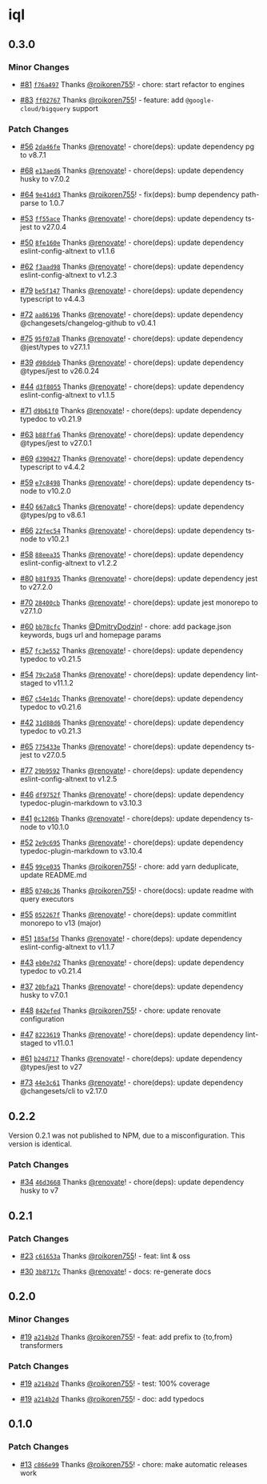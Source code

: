 # iql

## 0.3.0

### Minor Changes

- [#81](https://github.com/AltNext/iql/pull/81) [`f76a497`](https://github.com/AltNext/iql/commit/f76a4977bd04c7f9a86e02df62f5007dc555e9d6) Thanks [@roikoren755](https://github.com/roikoren755)! - chore: start refactor to engines

- [#83](https://github.com/AltNext/iql/pull/83) [`ff02767`](https://github.com/AltNext/iql/commit/ff02767c7e0860627fa4c2811aa14f149eaf7aad) Thanks [@roikoren755](https://github.com/roikoren755)! - feature: add `@google-cloud/bigquery` support

### Patch Changes

- [#56](https://github.com/AltNext/iql/pull/56) [`2da46fe`](https://github.com/AltNext/iql/commit/2da46fe647f1abf7a26be95cc21021c400e72354) Thanks [@renovate](https://github.com/apps/renovate)! - chore(deps): update dependency pg to v8.7.1

- [#68](https://github.com/AltNext/iql/pull/68) [`e13aed6`](https://github.com/AltNext/iql/commit/e13aed6ef8f4fb3324136004100cb3b2ffb46a24) Thanks [@renovate](https://github.com/apps/renovate)! - chore(deps): update dependency husky to v7.0.2

- [#64](https://github.com/AltNext/iql/pull/64) [`9e41dd3`](https://github.com/AltNext/iql/commit/9e41dd3268b509824eb041ee4957d7e173330af6) Thanks [@roikoren755](https://github.com/roikoren755)! - fix(deps): bump dependency path-parse to 1.0.7

- [#53](https://github.com/AltNext/iql/pull/53) [`ff55ace`](https://github.com/AltNext/iql/commit/ff55acec004b9987879e24c24fff05c67cb07a9e) Thanks [@renovate](https://github.com/apps/renovate)! - chore(deps): update dependency ts-jest to v27.0.4

- [#50](https://github.com/AltNext/iql/pull/50) [`8fe160e`](https://github.com/AltNext/iql/commit/8fe160e8537e81a94d696b8766dc5f2f4a2cd4f5) Thanks [@renovate](https://github.com/apps/renovate)! - chore(deps): update dependency eslint-config-altnext to v1.1.6

- [#62](https://github.com/AltNext/iql/pull/62) [`f3aad98`](https://github.com/AltNext/iql/commit/f3aad989ab188d73770256ea09d0c40766288315) Thanks [@renovate](https://github.com/apps/renovate)! - chore(deps): update dependency eslint-config-altnext to v1.2.3

- [#79](https://github.com/AltNext/iql/pull/79) [`be5f147`](https://github.com/AltNext/iql/commit/be5f147c6f2430854f087fab4269b8a34627c9ee) Thanks [@renovate](https://github.com/apps/renovate)! - chore(deps): update dependency typescript to v4.4.3

- [#72](https://github.com/AltNext/iql/pull/72) [`aa86196`](https://github.com/AltNext/iql/commit/aa86196f105bafb0760d9e7a58d37baad2b177e8) Thanks [@renovate](https://github.com/apps/renovate)! - chore(deps): update dependency @changesets/changelog-github to v0.4.1

- [#75](https://github.com/AltNext/iql/pull/75) [`95f07a8`](https://github.com/AltNext/iql/commit/95f07a819f6b930c83bb362504ada1c2a1d5a1d9) Thanks [@renovate](https://github.com/apps/renovate)! - chore(deps): update dependency @jest/types to v27.1.1

- [#39](https://github.com/AltNext/iql/pull/39) [`d98ddeb`](https://github.com/AltNext/iql/commit/d98ddebe7ec9832a234ff12ca0a06fc17289bef6) Thanks [@renovate](https://github.com/apps/renovate)! - chore(deps): update dependency @types/jest to v26.0.24

- [#44](https://github.com/AltNext/iql/pull/44) [`d3f8055`](https://github.com/AltNext/iql/commit/d3f805544e18d9d45ac19b3f48d8ee141a69923c) Thanks [@renovate](https://github.com/apps/renovate)! - chore(deps): update dependency eslint-config-altnext to v1.1.5

- [#71](https://github.com/AltNext/iql/pull/71) [`d9b61f0`](https://github.com/AltNext/iql/commit/d9b61f0fc39e251de4326fb6dc8b96cfde670ef4) Thanks [@renovate](https://github.com/apps/renovate)! - chore(deps): update dependency typedoc to v0.21.9

- [#63](https://github.com/AltNext/iql/pull/63) [`b88ffa6`](https://github.com/AltNext/iql/commit/b88ffa6464a8779c7d4f349ddb59bd5eb11031b7) Thanks [@renovate](https://github.com/apps/renovate)! - chore(deps): update dependency @types/jest to v27.0.1

- [#69](https://github.com/AltNext/iql/pull/69) [`d390427`](https://github.com/AltNext/iql/commit/d3904273d169c75af6841f33108d791123377492) Thanks [@renovate](https://github.com/apps/renovate)! - chore(deps): update dependency typescript to v4.4.2

- [#59](https://github.com/AltNext/iql/pull/59) [`e7c8498`](https://github.com/AltNext/iql/commit/e7c8498b9ed02b86334cd1f49654189573d445f7) Thanks [@renovate](https://github.com/apps/renovate)! - chore(deps): update dependency ts-node to v10.2.0

- [#40](https://github.com/AltNext/iql/pull/40) [`667a8c5`](https://github.com/AltNext/iql/commit/667a8c50ed8f5632e2a469be13b73bbfaa658f48) Thanks [@renovate](https://github.com/apps/renovate)! - chore(deps): update dependency @types/pg to v8.6.1

- [#66](https://github.com/AltNext/iql/pull/66) [`22fec54`](https://github.com/AltNext/iql/commit/22fec5455cf0842bb72c876440b76fce3d283c8a) Thanks [@renovate](https://github.com/apps/renovate)! - chore(deps): update dependency ts-node to v10.2.1

- [#58](https://github.com/AltNext/iql/pull/58) [`88eea35`](https://github.com/AltNext/iql/commit/88eea359009c4b99dc98367dfa3de1f1327fa0fd) Thanks [@renovate](https://github.com/apps/renovate)! - chore(deps): update dependency eslint-config-altnext to v1.2.2

- [#80](https://github.com/AltNext/iql/pull/80) [`b81f935`](https://github.com/AltNext/iql/commit/b81f9355ed08c4a48aeb4656a5e05d47d5d7e013) Thanks [@renovate](https://github.com/apps/renovate)! - chore(deps): update dependency jest to v27.2.0

- [#70](https://github.com/AltNext/iql/pull/70) [`28400cb`](https://github.com/AltNext/iql/commit/28400cbfe6d3e37103cea3a53362570a064cbf9a) Thanks [@renovate](https://github.com/apps/renovate)! - chore(deps): update jest monorepo to v27.1.0

- [#60](https://github.com/AltNext/iql/pull/60) [`bb78cfc`](https://github.com/AltNext/iql/commit/bb78cfc963f6cbe96be0fbecfaf27674535255c1) Thanks [@DmitryDodzin](https://github.com/DmitryDodzin)! - chore: add package.json keywords, bugs url and homepage params

- [#57](https://github.com/AltNext/iql/pull/57) [`fc3e552`](https://github.com/AltNext/iql/commit/fc3e552f27edb2a1a481bc08bad43cadd4c27d0e) Thanks [@renovate](https://github.com/apps/renovate)! - chore(deps): update dependency typedoc to v0.21.5

- [#54](https://github.com/AltNext/iql/pull/54) [`79c2a58`](https://github.com/AltNext/iql/commit/79c2a58c1e3f7d84ca0fcf3dce6f46a4f2f583a8) Thanks [@renovate](https://github.com/apps/renovate)! - chore(deps): update dependency lint-staged to v11.1.2

- [#67](https://github.com/AltNext/iql/pull/67) [`c54e1dc`](https://github.com/AltNext/iql/commit/c54e1dc0451045701302c51fe8d6ef5694be2282) Thanks [@renovate](https://github.com/apps/renovate)! - chore(deps): update dependency typedoc to v0.21.6

- [#42](https://github.com/AltNext/iql/pull/42) [`31d88d6`](https://github.com/AltNext/iql/commit/31d88d6f0dcc3e63164b9310e1eb8eccbeeba8b4) Thanks [@renovate](https://github.com/apps/renovate)! - chore(deps): update dependency typedoc to v0.21.3

- [#65](https://github.com/AltNext/iql/pull/65) [`775433e`](https://github.com/AltNext/iql/commit/775433e971d83c0bdaeaae9fada817b4a804a482) Thanks [@renovate](https://github.com/apps/renovate)! - chore(deps): update dependency ts-jest to v27.0.5

- [#77](https://github.com/AltNext/iql/pull/77) [`29b9592`](https://github.com/AltNext/iql/commit/29b9592d2beb26e05ab81480f8da127eda92351a) Thanks [@renovate](https://github.com/apps/renovate)! - chore(deps): update dependency eslint-config-altnext to v1.2.5

- [#46](https://github.com/AltNext/iql/pull/46) [`df9752f`](https://github.com/AltNext/iql/commit/df9752f528aa3d367622fc0f03d1ba7e258e11c1) Thanks [@renovate](https://github.com/apps/renovate)! - chore(deps): update dependency typedoc-plugin-markdown to v3.10.3

- [#41](https://github.com/AltNext/iql/pull/41) [`0c1206b`](https://github.com/AltNext/iql/commit/0c1206b7be8a27bdebcdad16a20f50d02c5cd323) Thanks [@renovate](https://github.com/apps/renovate)! - chore(deps): update dependency ts-node to v10.1.0

- [#52](https://github.com/AltNext/iql/pull/52) [`2e9c695`](https://github.com/AltNext/iql/commit/2e9c695871fac1268ce61b5cc05622a2ac713cc4) Thanks [@renovate](https://github.com/apps/renovate)! - chore(deps): update dependency typedoc-plugin-markdown to v3.10.4

- [#45](https://github.com/AltNext/iql/pull/45) [`99ce035`](https://github.com/AltNext/iql/commit/99ce03500d7381c41ffa7af75eefc9520a5886a9) Thanks [@roikoren755](https://github.com/roikoren755)! - chore: add yarn deduplicate, update README.md

- [#85](https://github.com/AltNext/iql/pull/85) [`0740c36`](https://github.com/AltNext/iql/commit/0740c36d96d2c87baf6ffaf2e73f13ab3a894481) Thanks [@roikoren755](https://github.com/roikoren755)! - chore(docs): update readme with query executors

- [#55](https://github.com/AltNext/iql/pull/55) [`052267f`](https://github.com/AltNext/iql/commit/052267fc387e68953f2ad64a27688f82bd29b802) Thanks [@renovate](https://github.com/apps/renovate)! - chore(deps): update commitlint monorepo to v13 (major)

- [#51](https://github.com/AltNext/iql/pull/51) [`185af5d`](https://github.com/AltNext/iql/commit/185af5d3b7ad211f3bb71040313d684decbc345c) Thanks [@renovate](https://github.com/apps/renovate)! - chore(deps): update dependency eslint-config-altnext to v1.1.7

- [#43](https://github.com/AltNext/iql/pull/43) [`eb0e7d2`](https://github.com/AltNext/iql/commit/eb0e7d2e4746c858b2a71bb4f63c80b37623660b) Thanks [@renovate](https://github.com/apps/renovate)! - chore(deps): update dependency typedoc to v0.21.4

- [#37](https://github.com/AltNext/iql/pull/37) [`20bfa21`](https://github.com/AltNext/iql/commit/20bfa214b71e5518d453bdc2d5ac101a0dceb554) Thanks [@renovate](https://github.com/apps/renovate)! - chore(deps): update dependency husky to v7.0.1

- [#48](https://github.com/AltNext/iql/pull/48) [`842efed`](https://github.com/AltNext/iql/commit/842efed7f7f7a4b016016eac754f559d48609f04) Thanks [@roikoren755](https://github.com/roikoren755)! - chore: update renovate configuration

- [#47](https://github.com/AltNext/iql/pull/47) [`8223619`](https://github.com/AltNext/iql/commit/8223619bb5e6fa4c4a1e92351477e198a630331a) Thanks [@renovate](https://github.com/apps/renovate)! - chore(deps): update dependency lint-staged to v11.0.1

- [#61](https://github.com/AltNext/iql/pull/61) [`b24d717`](https://github.com/AltNext/iql/commit/b24d7171525c718aae33464ec1ea8bac8e69f264) Thanks [@renovate](https://github.com/apps/renovate)! - chore(deps): update dependency @types/jest to v27

- [#73](https://github.com/AltNext/iql/pull/73) [`44e3c61`](https://github.com/AltNext/iql/commit/44e3c6129ef06170f8d96773845acbb39198c6f0) Thanks [@renovate](https://github.com/apps/renovate)! - chore(deps): update dependency @changesets/cli to v2.17.0

## 0.2.2

Version 0.2.1 was not published to NPM, due to a misconfiguration. This version is identical.

### Patch Changes

- [#34](https://github.com/AltNext/iql/pull/34) [`46d3668`](https://github.com/AltNext/iql/commit/46d36689212a86776fb9ca315391226fc0dbfc32) Thanks [@renovate](https://github.com/apps/renovate)! - chore(deps): update dependency husky to v7

## 0.2.1

### Patch Changes

- [#23](https://github.com/AltNext/iql/pull/23) [`c61653a`](https://github.com/AltNext/iql/commit/c61653a1f949d5c9786c152f6556536cebe24f55) Thanks [@roikoren755](https://github.com/roikoren755)! - feat: lint & oss

- [#30](https://github.com/AltNext/iql/pull/30) [`3b8717c`](https://github.com/AltNext/iql/commit/3b8717c6a3c0bd181b1beaee3d72937adfa83903) Thanks [@renovate](https://github.com/apps/renovate)! - docs: re-generate docs

## 0.2.0

### Minor Changes

- [#19](https://github.com/AltNext/iql/pull/19) [`a214b2d`](https://github.com/AltNext/iql/commit/a214b2d2cbcfbcaedc7874db412bd9682199bbf6) Thanks [@roikoren755](https://github.com/roikoren755)! - feat: add prefix to {to,from} transformers

### Patch Changes

- [#19](https://github.com/AltNext/iql/pull/19) [`a214b2d`](https://github.com/AltNext/iql/commit/a214b2d2cbcfbcaedc7874db412bd9682199bbf6) Thanks [@roikoren755](https://github.com/roikoren755)! - test: 100% coverage

* [#19](https://github.com/AltNext/iql/pull/19) [`a214b2d`](https://github.com/AltNext/iql/commit/a214b2d2cbcfbcaedc7874db412bd9682199bbf6) Thanks [@roikoren755](https://github.com/roikoren755)! - doc: add typedocs

## 0.1.0

### Patch Changes

- [#13](https://github.com/AltNext/iql/pull/13) [`c866e99`](https://github.com/AltNext/iql/commit/c866e99d80dbb7cb24b4f2c85a6b61d4df86a4aa) Thanks [@roikoren755](https://github.com/roikoren755)! - chore: make automatic releases work
